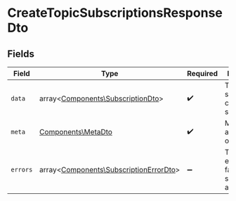 # CreateTopicSubscriptionsResponseDto


## Fields

| Field                                                                                     | Type                                                                                      | Required                                                                                  | Description                                                                               |
| ----------------------------------------------------------------------------------------- | ----------------------------------------------------------------------------------------- | ----------------------------------------------------------------------------------------- | ----------------------------------------------------------------------------------------- |
| `data`                                                                                    | array<[Components\SubscriptionDto](../../Models/Components/SubscriptionDto.md)>           | :heavy_check_mark:                                                                        | The list of successfully created subscriptions                                            |
| `meta`                                                                                    | [Components\MetaDto](../../Models/Components/MetaDto.md)                                  | :heavy_check_mark:                                                                        | Metadata about the operation                                                              |
| `errors`                                                                                  | array<[Components\SubscriptionErrorDto](../../Models/Components/SubscriptionErrorDto.md)> | :heavy_minus_sign:                                                                        | The list of errors for failed subscription attempts                                       |